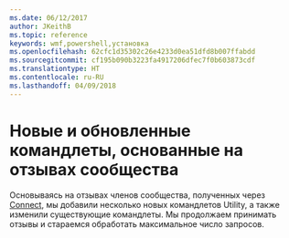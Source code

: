 ```yaml
---
ms.date: 06/12/2017
author: JKeithB
ms.topic: reference
keywords: wmf,powershell,установка
ms.openlocfilehash: 62cfc1d35302c26e4233d0ea51dfd8b007ffabdd
ms.sourcegitcommit: cf195b090b3223fa4917206dfec7f0b603873cdf
ms.translationtype: HT
ms.contentlocale: ru-RU
ms.lasthandoff: 04/09/2018
---
```

# <a name="new-and-updated-cmdlets-based-on-community-feedback"></a>Новые и обновленные командлеты, основанные на отзывах сообщества
Основываясь на отзывах членов сообщества, полученных через [Connect](https://connect.microsoft.com/powershell), мы добавили несколько новых командлетов Utility, а также изменили существующие командлеты. Мы продолжаем принимать отзывы и стараемся обработать максимальное число запросов.